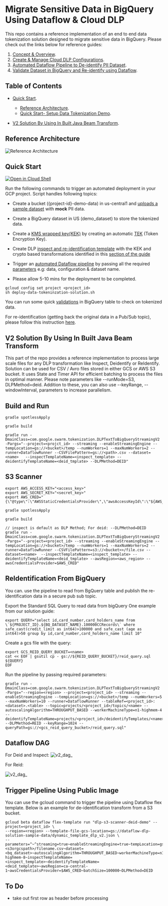 # Migrate Sensitive Data in BigQuery Using Dataflow & Cloud DLP  
 This repo contains a reference implementation of an end to end data tokenization solution designed to migrate sensitive data in BigQuery. Please check out the links below for reference guides: 

1. [Concept & Overview](https://cloud.google.com/solutions/de-identification-re-identification-pii-using-cloud-dlp).
2. [Create & Manage Cloud DLP Configurations](https://cloud.google.com/solutions/creating-cloud-dlp-de-identification-transformation-templates-pii-dataset).  
3. [Automated Dataflow Pipeline to De-identify PII Dataset](https://cloud.google.com/solutions/running-automated-dataflow-pipeline-de-identify-pii-dataset).   
4. [Validate Dataset in BigQuery and Re-identify using Dataflow](https://cloud.google.com/solutions/validating-de-identified-data-bigquery-re-identifying-pii-data).   

## Table of Contents  
* [Quick Start](#quick-start).  
	 
	* [Reference Architecture](#reference-architecture).  
	* [Quick Start- Setup Data Tokenization Demo](#quick-start).    	

* [V2 Solution By Using In Built Java Beam Transform](#v2-solution-by-using-in-built-java-beam-transform).  
   

## Reference Architecture
![Reference Architecture](diagrams/ref_arch_solution.png)	   	

## Quick Start
[![Open in Cloud Shell](http://gstatic.com/cloudssh/images/open-btn.svg)](https://console.cloud.google.com/cloudshell/editor?cloudshell_git_repo=https://github.com/GoogleCloudPlatform/dlp-dataflow-deidentification.git)

  Run the following commands to trigger an automated deployment in your GCP project. Script handles following topics:   
 
 * Create a bucket ({project-id}-demo-data) in us-central1 and [uploads a sample dataset](https://cloud.google.com/solutions/creating-cloud-dlp-de-identification-transformation-templates-pii-dataset#downloading_the_sample_files) with <b>mock</b> PII data.  
 
 * Create a BigQuery dataset in US (demo_dataset) to store the tokenized data.  
 
 * Create a [KMS wrapped key(KEK)](https://cloud.google.com/solutions/creating-cloud-dlp-de-identification-transformation-templates-pii-dataset#creating_a_key_encryption_key_kek) by creating an automatic [TEK](https://cloud.google.com/solutions/de-identification-re-identification-pii-using-cloud-dlp#token_encryption_keys) (Token Encryption Key). 
  
 * Create DLP [inspect and re-identification template](https://cloud.google.com/solutions/creating-cloud-dlp-de-identification-transformation-templates-pii-dataset#creating_the_cloud_dlp_templates) with the KEK and crypto based transformations identified in this [section of the guide](https://cloud.google.com/solutions/de-identification-re-identification-pii-using-cloud-dlp#determining_transformation_type)
  
 * Trigger an [automated Dataflow pipeline](https://cloud.google.com/dataflow/docs/guides/templates/provided-streaming#data-maskingtokenization-using-cloud-dlp-from-cloud-storage-to-bigquery-stream) by passing all the required [parameters](https://cloud.google.com/solutions/running-automated-dataflow-pipeline-de-identify-pii-dataset#reviewing_the_pipeline_parameters) e.g: data, configuration & dataset name.  
 
 * Please allow 5-10 mins for the deployment to be completed.

```
gcloud config set project <project_id>
sh deploy-data-tokeninzation-solution.sh
```

 You can run some quick [validations](https://cloud.google.com/solutions/validating-de-identified-data-bigquery-re-identifying-pii-data#validating_the_de-identified_dataset_in_bigquery) in BigQuery table to check on tokenized data.  

For re-identification (getting back the original data in a Pub/Sub topic), please follow this instruction [here](https://cloud.google.com/solutions/validating-de-identified-data-bigquery-re-identifying-pii-data#re-identifying_the_dataset_from_bigquery).  

## V2 Solution By Using In Built Java Beam Transform
This part of the repo provides a reference implementation to process large scale files for  any DLP transformation like Inspect, Deidentify or ReIdentify.  Solution can be used for CSV / Avro files stored in either GCS or AWS S3 bucket. It uses State and Timer API for efficient batching to process the files in optimal manner.  Please note parameters like --runMode=S3, DLPMethod=deid. Addition to these, you can also use --keyRange, --windowInterval, parameters to increase parallelism. 

## Build and Run
```
gradle spotlessApply

gradle build

gradle run -DmainClass=com.google.swarm.tokenization.DLPTextToBigQueryStreamingV2 -Pargs="--project=<projct_id> --streaming --enableStreamingEngine --tempLocation=gs://<bucket>/temp --numWorkers=1 --maxNumWorkers=2 --runner=DataflowRunner --CSVFilePattern=gs://<path>.csv --dataset=<name>   --inspectTemplateName=<inspect_template> --deidentifyTemplateName=<deid_tmplate> --DLPMethod=DEID"
```
## S3 Scanner

```
export AWS_ACCESS_KEY="<access_key>"
export AWS_SECRET_KEY="<secret_key>"
export AWS_CRED="{\"@type\":\"AWSStaticCredentialsProvider\",\"awsAccessKeyId\":\"${AWS_ACCESS_KEY}\",\"awsSecretKey\":\"${AWS_SECRET_KEY}\"}"
```
```
gradle spotlessApply

gradle build

// inspect is default as DLP Method; For deid: --DLPMethod=DEID
gradle run -DmainClass=com.google.swarm.tokenization.DLPTextToBigQueryStreamingV2 -Pargs="--project=<project_id> --streaming --enableStreamingEngine --tempLocation=gs://<bucket>/temp --numWorkers=1 --maxNumWorkers=2 --runner=DataflowRunner --CSVFilePattern=s3://<bucket>>/file.csv --dataset=<name>  --inspectTemplateName=<inspect_template> --deidentifyTemplateName=<deid_tmplate> --awsRegion=<aws_region> --awsCredentialsProvider=$AWS_CRED"
```

## ReIdentification From BigQuery 
You can. use the pipeline to read from BgQuery table and publish the re-identification data in a secure pub sub topic.

Export the Standard SQL Query to read data from bigQuery
One example from our solution guide:
```
export QUERY="select id,card_number,card_holders_name from \`${PROJECT_ID}.${BQ_DATASET_NAME}.100000CCRecords\` where safe_cast(credit_limit as int64)>100000 and safe_cast (age as int64)>50 group by id,card_number,card_holders_name limit 10"
```
Create a gcs file with the query:

```
export GCS_REID_QUERY_BUCKET=<name>
cat << EOF | gsutil cp - gs://${REID_QUERY_BUCKET}/reid_query.sql
${QUERY}
EOF
```
Run the pipeline by passing required parameters:
```
gradle run -DmainClass=com.google.swarm.tokenization.DLPTextToBigQueryStreamingV2 -Pargs="--region=<region> --project=<project_id> --streaming --enableStreamingEngine --tempLocation=gs://<bucket>/temp --numWorkers=5 --maxNumWorkers=10 --runner=DataflowRunner --tableRef=<project_id>:<dataset>.<table> --topic=projects/<project_id>/topics/<name> --autoscalingAlgorithm=THROUGHPUT_BASED --workerMachineType=n1-highmem-4 --deidentifyTemplateName=projects/<project_id>/deidentifyTemplates/<name> --DLPMethod=REID --keyRange=1024 --queryPath=gs://<gcs_reid_query_bucket>/reid_query.sql"

```
## Dataflow DAG
For Deid and Inspect:
![v2_dag_](diagrams/dlp_dag_new.png)	   	


For Reid:

![v2_dag_](diagrams/dlp_reid_dag.png)	   	



## Trigger Pipeline Using Public Image
You can use the gcloud command to trigger the pipeline using Dataflow flex template. Below is an example for de-identification transform from a S3 bucket.

```
gcloud beta dataflow flex-template run "dlp-s3-scanner-deid-demo" --project=<project_id> \
--region=<region> --template-file-gcs-location=gs://dataflow-dlp-solution-sample-data/dynamic_template_dlp_v2.json \
--parameters=^~^streaming=true~enableStreamingEngine=true~tempLocation=gs://<path>/temp~numWorkers=5~maxNumWorkers=5~runner=DataflowRunner~CSVFilePattern=<s3orgcspath>/filename.csv~dataset=<bq_dataset>~autoscalingAlgorithm=THROUGHPUT_BASED~workerMachineType=n1-highmem-8~inspectTemplateName=<inspect_template>~deidentifyTemplateName=<deid_template>~awsRegion=ca-central-1~awsCredentialsProvider=$AWS_CRED~batchSize=100000~DLPMethod=DEID

```
## To Do
- take out first row as header before processing 


